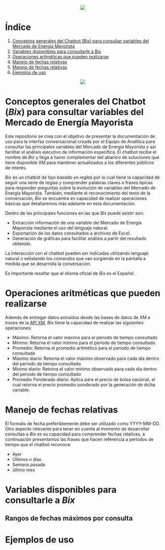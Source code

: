 
<p align="center"> 
<img src="https://user-images.githubusercontent.com/69567089/132707858-021aeaf4-8cf9-44e9-b4d3-0350b60418de.png">
</p> 


# Índice
1. [Conceptos generales del Chatbot (Bix) para consultar variables del Mercado de Energía Mayorista](#section1)
2. [Variables disponibles para consultarle a Bix](#section2)
3. [Operaciones aritméticas que pueden realizarse](#section3)
4. [Manejo de fechas relativas](#section4)
5. [Manejo de fechas relativas](#section5)
6. [Ejemplos de uso](#section6)


<p align="center"> 
<img src="https://user-images.githubusercontent.com/69567089/134450647-54c1e086-7069-4b6f-8cb3-8e79018fb882.png">
</p> 

# Conceptos generales del Chatbot (_Bix_) para consultar variables del Mercado de Energía Mayorista
Este repositorio se crea con el objetivo de presentar la documentación de uso para la interfaz conversacional creada por el Equipo de Analítica para consultar las principales variables del Mercado de Energía Mayorista y así facilitar el análisis ejecutivo de información específica. El chatbot recibe el nombre de _Bix_ y llega a hacer complementar del abanico de soluciones que tiene disponible XM para mantener actualizados a los diferentes públicos de interés. 

_Bix_ es un chatbot de tipo _basado en reglas_ por lo cual tiene la capacidad de seguir una serie de reglas y comprender palabras claves o frases típicas para responder preguntas sobre la evolución de variables del Mercado de Energía Mayorista. También, mediante el reconocimiento del texto de la conversación, _Bix_ se encuentra en capacidad de realizar operaciones básicas que detallaremos más adelante en esta documentación.

Dentro de las principales funciones en las que _Bix_ puede asistir son:

* Extracción información de una variable del Mercado de Energía Mayorista mediante el uso del lenguaje natural.
* Exportación de los datos consultados a archivos de Excel.
* Generación de gráficas para facilitar análisis a partir del resultado obtenido.

La interacción con el chatbot pueden ser indicadas utilizando lenguaje natural o señalando los comandos que van surgiendo en la pantalla a medida que se desarrolla la conversación.

Es importante resaltar que el idioma oficial de _Bix_ es el Español.

# Operaciones aritméticas que pueden realizarse

Además de entregar datos extraidos desde las bases de datos de XM a traves de la [API XM](https://github.com/EquipoAnaliticaXM/API_XM), _Bix_ tiene la capacidad de realizar las siguientes operaciones:

* Máximo: Retorna el valor máximo para el periodo de tiempo consultado
* Mínimo: Retorna el valor mínimo para el periodo de tiempo consultado
* Promedio: Retorna el promedio aritmético para el periodo de tiempo consultado
* Máximo diario: Retorna el valor máximo observado para cada día dentro del periodo de tiempo consultado
* Mínimo diario: Retorna el valor mínimo observado para cada día dentro del periodo de tiempo consultado
* Promedio Ponderado diario: Aplica para el precio de bolsa nacional, el cual retorna el precio promedio ponderado por la generación de dicha variable.

# Manejo de fechas relativas

El formato de fecha preferiblemente debe ser utilizado como YYYY-MM-DD. Otro aspecto relevante para tener en cuenta al momento de desarrollar consultas a _Bix_ es su capacidad para comprender fechas relativas, a continuación presentamos las frases que hacen referencia a periodos de tiempo que el chatbot reconoce:

* Ayer
* Últimos _n_ días
* Semana pasada
* último mes

# Variables disponibles para consultarle a _Bix_



## Rangos de fechas máximos por consulta

# Ejemplos de uso
